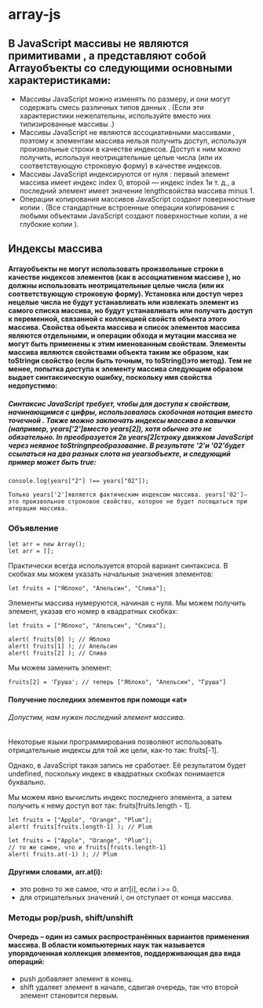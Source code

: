 # array-js

## В JavaScript массивы не являются примитивами , а представляют собой Arrayобъекты со следующими основными характеристиками:
* Массивы JavaScript можно изменять по размеру, и они могут содержать смесь различных типов данных . (Если эти характеристики нежелательны, используйте вместо них типизированные массивы .)
* Массивы JavaScript не являются ассоциативными массивами , поэтому к элементам массива нельзя получить доступ, используя произвольные строки в качестве индексов. Доступ к ним можно получить, используя неотрицательные целые числа (или их соответствующую строковую форму) в качестве индексов.
* Массивы JavaScript индексируются от нуля : первый элемент массива имеет индекс index 0, второй — индекс index 1и т. д., а последний элемент имеет значение lengthсвойства массива minus 1.
* Операции копирования массивов JavaScript создают поверхностные копии . (Все стандартные встроенные операции копирования с любыми объектами JavaScript создают поверхностные копии, а не глубокие копии ).

## Индексы массива
#### Arrayобъекты не могут использовать произвольные строки в качестве индексов элементов (как в ассоциативном массиве ), но должны использовать неотрицательные целые числа (или их соответствующую строковую форму). Установка или доступ через нецелые числа не будут устанавливать или извлекать элемент из самого списка массива, но будут устанавливать или получать доступ к переменной, связанной с коллекцией свойств объекта этого массива. Свойства объекта массива и список элементов массива являются отдельными, и операции обхода и мутации массива не могут быть применены к этим именованным свойствам. Элементы массива являются свойствами объекта таким же образом, как toStringи свойство (если быть точным, то toString()это метод). Тем не менее, попытка доступа к элементу массива следующим образом выдает синтаксическую ошибку, поскольку имя свойства недопустимо:

##### Синтаксис JavaScript требует, чтобы для доступа к свойствам, начинающимся с цифры, использовалась скобочная нотация вместо точечной . Также можно заключать индексы массива в кавычки (например, years['2']вместо years[2]), хотя обычно это не обязательно. In преобразуется 2в years[2]строку движком JavaScript через неявное toStringпреобразование. В результате '2'и '02'будет ссылаться на два разных слота на yearsобъекте, и следующий пример может быть true:

```
console.log(years["2"] !== years["02"]);

Только years['2']является фактическим индексом массива. years['02']— это произвольное строковое свойство, которое не будет посещаться при итерации массива.
```

### Объявление
```
let arr = new Array();
let arr = [];
```
Практически всегда используется второй вариант синтаксиса. В скобках мы можем указать начальные значения элементов:
```
let fruits = ["Яблоко", "Апельсин", "Слива"];
```
Элементы массива нумеруются, начиная с нуля.
Мы можем получить элемент, указав его номер в квадратных скобках:
```
let fruits = ["Яблоко", "Апельсин", "Слива"];

alert( fruits[0] ); // Яблоко
alert( fruits[1] ); // Апельсин
alert( fruits[2] ); // Слива
```
Мы можем заменить элемент:
```
fruits[2] = 'Груша'; // теперь ["Яблоко", "Апельсин", "Груша"]
```

#### Получение последних элементов при помощи «at»
###### Допустим, нам нужен последний элемент массива.

Некоторые языки программирования позволяют использовать отрицательные индексы для той же цели, как-то так: fruits[-1].

Однако, в JavaScript такая запись не сработает. Её результатом будет undefined, поскольку индекс в квадратных скобках понимается буквально.

Мы можем явно вычислить индекс последнего элемента, а затем получить к нему доступ вот так: fruits[fruits.length - 1].

```
let fruits = ["Apple", "Orange", "Plum"];
alert( fruits[fruits.length-1] ); // Plum
```
```
let fruits = ["Apple", "Orange", "Plum"];
// то же самое, что и fruits[fruits.length-1]
alert( fruits.at(-1) ); // Plum
```
#### Другими словами, arr.at(i):
* это ровно то же самое, что и arr[i], если i >= 0.
* для отрицательных значений i, он отступает от конца массива.

### Методы pop/push, shift/unshift
#### Очередь – один из самых распространённых вариантов применения массива. В области компьютерных наук так называется упорядоченная коллекция элементов, поддерживающая два вида операций:
* push добавляет элемент в конец.
*  shift удаляет элемент в начале, сдвигая очередь, так что второй элемент становится первым.

